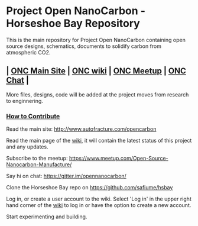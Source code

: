 # Project Open NanoCarbon - Horseshoe Bay Repository

This is the main repository for Project Open NanoCarbon containing open source designs, schematics, documents to solidify carbon from atmospheric CO2.

## | [ONC Main Site](http://www.autofracture.com/opencarbon) | [ONC wiki](https://opennanocarbon.atlassian.net) | [ONC Meetup](https://www.meetup.com/Open-Source-Nanocarbon-Manufacture/) | [ONC Chat](https://gitter.im/opennanocarbon) |

More files, designs, code will be added at the project moves from research to enginnering.

### [How to Contribute](https://opennanocarbon.atlassian.net/wiki/display/REF/How+to+contribute+to+Project+Open+NanoCarbon)

Read the main site: http://www.autofracture.com/opencarbon

Read the main page of the [wiki](https://opennanocarbon.atlassian.net), it will contain the latest status of this project and any updates.

Subscribe to the meetup: https://www.meetup.com/Open-Source-Nanocarbon-Manufacture/

Say hi on chat: https://gitter.im/opennanocarbon/

Clone the Horseshoe Bay repo on https://github.com/safiume/hsbay

Log in, or create a user account to the wiki. Select 'Log in' in the upper right hand corner of the [wiki](https://opennanocarbon.atlassian.net) to log in or have the option to create a new account.

Start experimenting and building.
